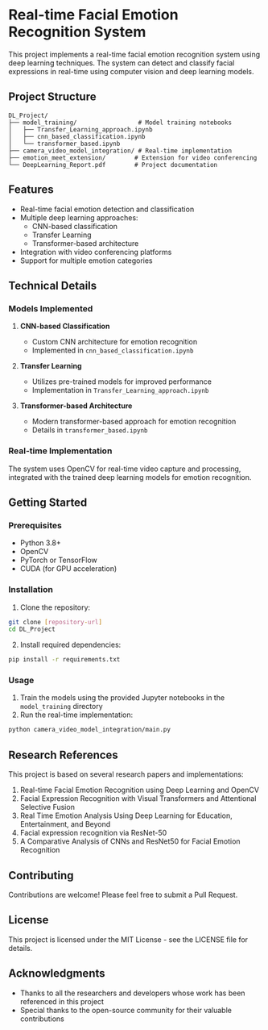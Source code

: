 # Real-time Facial Emotion Recognition System

This project implements a real-time facial emotion recognition system using deep learning techniques. The system can detect and classify facial expressions in real-time using computer vision and deep learning models.

## Project Structure

```
DL_Project/
├── model_training/                 # Model training notebooks
│   ├── Transfer_Learning_approach.ipynb
│   ├── cnn_based_classification.ipynb
│   └── transformer_based.ipynb
├── camera_video_model_integration/ # Real-time implementation
├── emotion_meet_extension/        # Extension for video conferencing
└── DeepLearning_Report.pdf        # Project documentation
```

## Features

- Real-time facial emotion detection and classification
- Multiple deep learning approaches:
  - CNN-based classification
  - Transfer Learning
  - Transformer-based architecture
- Integration with video conferencing platforms
- Support for multiple emotion categories

## Technical Details

### Models Implemented

1. **CNN-based Classification**
   - Custom CNN architecture for emotion recognition
   - Implemented in `cnn_based_classification.ipynb`

2. **Transfer Learning**
   - Utilizes pre-trained models for improved performance
   - Implementation in `Transfer_Learning_approach.ipynb`

3. **Transformer-based Architecture**
   - Modern transformer-based approach for emotion recognition
   - Details in `transformer_based.ipynb`

### Real-time Implementation

The system uses OpenCV for real-time video capture and processing, integrated with the trained deep learning models for emotion recognition.

## Getting Started

### Prerequisites

- Python 3.8+
- OpenCV
- PyTorch or TensorFlow
- CUDA (for GPU acceleration)

### Installation

1. Clone the repository:
```bash
git clone [repository-url]
cd DL_Project
```

2. Install required dependencies:
```bash
pip install -r requirements.txt
```

### Usage

1. Train the models using the provided Jupyter notebooks in the `model_training` directory
2. Run the real-time implementation:
```bash
python camera_video_model_integration/main.py
```

## Research References

This project is based on several research papers and implementations:

1. Real-time Facial Emotion Recognition using Deep Learning and OpenCV
2. Facial Expression Recognition with Visual Transformers and Attentional Selective Fusion
3. Real Time Emotion Analysis Using Deep Learning for Education, Entertainment, and Beyond
4. Facial expression recognition via ResNet-50
5. A Comparative Analysis of CNNs and ResNet50 for Facial Emotion Recognition

## Contributing

Contributions are welcome! Please feel free to submit a Pull Request.

## License

This project is licensed under the MIT License - see the LICENSE file for details.

## Acknowledgments

- Thanks to all the researchers and developers whose work has been referenced in this project
- Special thanks to the open-source community for their valuable contributions
